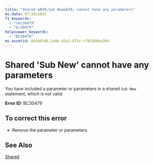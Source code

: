 ```yaml
---
title: "Shared &#39;Sub New&#39; cannot have any parameters"
ms.date: 07/20/2015
f1_keywords: 
  - "vbc30479"
  - "bc30479"
helpviewer_keywords: 
  - "BC30479"
ms.assetid: 0a36034b-2a9e-45a1-871c-c792566ba264
---
```

# Shared &#39;Sub New&#39; cannot have any parameters
You have included a parameter or parameters in a shared `Sub New` statement, which is not valid.  
  
 **Error ID:** BC30479  
  
## To correct this error  
  
-   Remove the parameter or parameters.  
  
## See Also  
 [Shared](../../visual-basic/language-reference/modifiers/shared.md)
